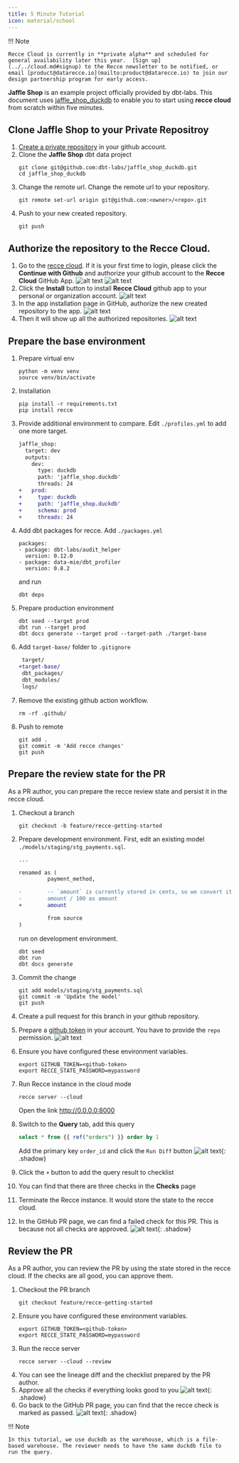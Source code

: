 ```yaml
---
title: 5 Minute Tutorial
icon: material/school
---
```


!!! Note

    Recce Cloud is currently in **private alpha** and scheduled for general availability later this year.  [Sign up](../../cloud.md#signup) to the Recce newsletter to be notified, or email [product@datarecce.io](mailto:product@datarecce.io) to join our design partnership program for early access.

**Jaffle Shop** is an example project officially provided by dbt-labs. This document uses [jaffle_shop_duckdb](https://github.com/dbt-labs/jaffle_shop_duckdb) to enable you to start using **recce cloud** from scratch within five minutes.

## Clone Jaffle Shop to your Private Repositroy

1. [Create a private repository](https://github.com/new) in your github account.
1. Clone the **Jaffle Shop** dbt data project
   ```shell
   git clone git@github.com:dbt-labs/jaffle_shop_duckdb.git
   cd jaffle_shop_duckdb
   ```
1. Change the remote url. Change the remote url to your repository.
   ```
   git remote set-url origin git@github.com:<owner>/<repo>.git
   ```
1. Push to your new created repository.
   ```
   git push
   ```

## Authorize the repository to the Recce Cloud.

1. Go to the [recce cloud](https://cloud.datarecce.io/). If it is your first time to login, please click the **Continue with Github** and authorize your github account to the **Recce Cloud** GitHub App.
   ![alt text](../../assets/images/recce-cloud/sign-in.png)
   ![alt text](../../assets/images/recce-cloud/sign-in-authorize.png)
1. Click the **Install** button to install **Recce Cloud** github app to your personal or organization account.
   ![alt text](../../assets/images/recce-cloud/app-install.png)
1. In the app installation page in GitHub, authorize the new created repository to the app.
   ![alt text](../../assets/images/recce-cloud/app-install-authorize.png)
1. Then it will show up all the authorized repositories.
   ![alt text](../../assets/images/recce-cloud/repo-list.png)

## Prepare the base environment

1. Prepare virtual env
   ```shell
   python -m venv venv
   source venv/bin/activate
   ```
1. Installation
   ```shell
   pip install -r requirements.txt
   pip install recce
   ```
1. Provide additional environment to compare. Edit `./profiles.yml` to add one more target.
   ```diff
   jaffle_shop:
     target: dev
     outputs:
       dev:
         type: duckdb
         path: 'jaffle_shop.duckdb'
         threads: 24
   +   prod:
   +     type: duckdb
   +     path: 'jaffle_shop.duckdb'
   +     schema: prod
   +     threads: 24
   ```
1. Add dbt packages for recce. Add `./packages.yml`
   ```
   packages:
   - package: dbt-labs/audit_helper
     version: 0.12.0
   - package: data-mie/dbt_profiler
     version: 0.8.2
   ```
   and run
   ```
   dbt deps
   ```
1. Prepare production environment
   ```shell
   dbt seed --target prod
   dbt run --target prod
   dbt docs generate --target prod --target-path ./target-base
   ```
1. Add `target-base/` folder to `.gitignore`
   ```diff
    target/
   +target-base/
    dbt_packages/
    dbt_modules/
    logs/
   ```
1. Remove the existing github action workflow.
   ```
   rm -rf .github/
   ```
1. Push to remote
   ```
   git add .
   git commit -m 'Add recce changes'
   git push
   ```

## Prepare the review state for the PR

As a PR author, you can prepare the recce review state and persist it in the recce cloud.

1. Checkout a branch

   ```
   git checkout -b feature/recce-getting-started
   ```

1. Prepare development environment. First, edit an existing model `./models/staging/stg_payments.sql`.

   ```diff
   ...

   renamed as (
            payment_method,

   -        -- `amount` is currently stored in cents, so we convert it to dollars
   -        amount / 100 as amount
   +        amount

            from source
   )
   ```

   run on development environment.

   ```shell
   dbt seed
   dbt run
   dbt docs generate
   ```

1. Commit the change

   ```
   git add models/staging/stg_payments.sql
   git commit -m 'Update the model'
   git push
   ```

1. Create a pull request for this branch in your github repository.
1. Prepare a [github token](https://github.com/settings/tokens) in your account. You have to provide the `repo` permission.
   ![alt text](../../assets/images/recce-cloud/github-token.png)
1. Ensure you have configured these environment variables.
   ```shell
   export GITHUB_TOKEN=<github-token>
   export RECCE_STATE_PASSWORD=mypassword
   ```
1. Run Recce instance in the cloud mode
   ```
   recce server --cloud
   ```
   Open the link http://0.0.0.0:8000
1. Switch to the **Query** tab, add this query
   ```sql
   select * from {{ ref("orders") }} order by 1
   ```
   Add the primary key `order_id` and click the `Run Diff` button
   ![alt text](../../assets/images/recce-cloud/query-diff.png){: .shadow}
1. Click the `+` button to add the query result to checklist
1. You can find that there are three checks in the **Checks** page
1. Terminate the Recce instance. It would store the state to the recce cloud.
1. In the GitHub PR page, we can find a failed check for this PR. This is because not all checks are approved.
   ![alt text](../../assets/images/recce-cloud/pr-checks-wo-approved.png){: .shadow}

## Review the PR

As a PR author, you can review the PR by using the state stored in the recce cloud. If the checks are all good, you can approve them.

1. Checkout the PR branch
   ```
   git checkout feature/recce-getting-started
   ```
1. Ensure you have configured these environment variables.
   ```shell
   export GITHUB_TOKEN=<github-token>
   export RECCE_STATE_PASSWORD=mypassword
   ```
1. Run the recce server
   ```
   recce server --cloud --review
   ```
1. You can see the lineage diff and the checklist prepared by the PR author.
1. Approve all the checks if everything looks good to you
   ![alt text](../../assets/images/recce-cloud/checks.png){: .shadow}
1. Go back to the GitHub PR page, you can find that the recce check is marked as passed.
   ![alt text](../../assets/images/recce-cloud/pr-checks-all-approved.png){: .shadow}

!!! Note

    In this tutorial, we use duckdb as the warehouse, which is a file-based warehouse. The reviewer needs to have the same duckdb file to run the query.
